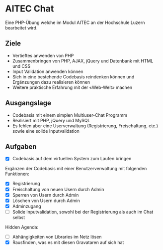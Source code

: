 # AITEC Chat
Eine PHP-Übung welche im Modul AITEC an der Hochschule Luzern bearbeitet wird.

## Ziele
- Vertieftes anwenden von PHP
- Zusammenbringen von PHP, AJAX, jQuery und Datenbank mit HTML und CSS
- Input Validation anwenden können
- Sich in eine bestehende Codebasis reindenken können und Ergänzungen dazu realisieren können
- Weitere praktische Erfahrung mit der «Web-Welt» machen

## Ausgangslage
- Codebasis mit einem simplen Multiuser-Chat Programm
- Realisiert mit PHP, jQuery und MySQL
- Es fehlen aber eine Userverwaltung (Registrierung, Freischaltung, etc.) sowie eine solide Inputvalidation

## Aufgaben
- [X] Codebasis auf dem virtuellen System zum Laufen bringen

Ergänzen der Codebasis mit einer Benutzerverwaltung mit folgenden Funktionen:
- [X] Registrierung
- [X] Freischaltung von neuen Usern durch Admin
- [X] Sperren von Usern durch Admin
- [X] Löschen von Usern durch Admin
- [X] Adminzugang
- [ ] Solide Inputvalidation, sowohl bei der Registrierung als auch im Chat selbst

Hidden Agenda:
- [ ] Abhängigkeiten von Libraries im Netz lösen
- [X] Rausfinden, was es mit diesen Gravataren auf sich hat
